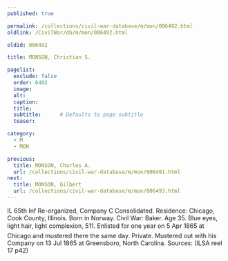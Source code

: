 ```yaml
---
published: true

permalink: /collections/civil-war-database/m/mon/006492.html
oldlink: /CivilWar/db/m/mon/006492.html

oldid: 006492

title: MONSON, Christian S.

pagelist:
  exclude: false
  order: 6492
  image: 
  alt:
  caption:
  title:
  subtitle:      # Defaults to page subtitle
  teaser:

category: 
  - M 
  - MON

previous:
  title: MONSON, Charles A.
  url: /collections/civil-war-database/m/mon/006491.html  
next:
  title: MONSON, Gilbert
  url: /collections/civil-war-database/m/mon/006493.html   
---
```

IL 65th Inf Re-organized, Company C Consolidated. Residence: Chicago, Cook County, Illinois. Born in Norway. Civil War: Baker. Age 35. Blue eyes, light hair, light complexion, 5&#146;11&#148;. Enlisted for one year on 5 Apr 1865 at Chicago and mustered there the same day. Private. Mustered out with his Company on 13 Jul 1865 at Greensboro, North Carolina. Sources: (ILSA reel 17 p42)